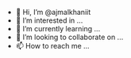 - 👋 Hi, I’m @ajmalkhaniit
- 👀 I’m interested in ...
- 🌱 I’m currently learning ...
- 💞️ I’m looking to collaborate on ...
- 📫 How to reach me ...

<!---
ajmalkhaniit/ajmalkhaniit is a ✨ special ✨ repository because its `README.md` (this file) appears on your GitHub profile.
You can click the Preview link to take a look at your changes.
--->
